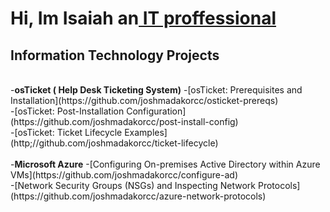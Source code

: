 <h1> Hi, Im Isaiah an<a href="https://www.linkedin.com/in/isaiah-bullock-3b5a20174/"> IT proffessional</a> </h1>

<h2>Information Technology Projects</h2>
<br>
-<b>osTicket ( Help Desk Ticketing System)</b>
  -[osTicket: Prerequisites and Installation](https://github.com/joshmadakorcc/osticket-prereqs)<br>
  -[osTicket: Post-Installation Configuration](https://github.com/joshmadakorcc/post-install-config)<br>
  -[osTicket: Ticket Lifecycle Examples](http;//github.com/joshmadakorcc/ticket-lifecycle)<br>
  <br>
 -<b>Microsoft Azure</b>
  -[Configuring  On-premises Active Directory within Azure VMs](https://github.com/joshmadakorcc/configure-ad)<br>
  -[Network Security Groups (NSGs) and Inspecting Network Protocols](https://github.com/joshmadakorcc/azure-network-protocols)<br>
